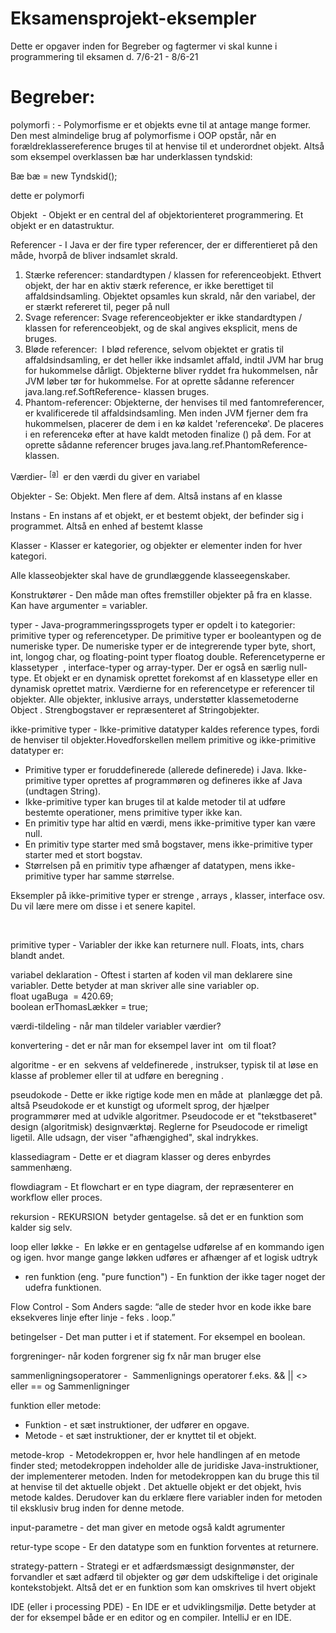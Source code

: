 # Eksamensprojekt-eksempler

Dette er opgaver inden for Begreber og fagtermer vi skal kunne i programmering til eksamen d. 	7/6-21 - 8/6-21

<h1 class="c18" id="h.grlvlphpnxba">
				<span class="c4 c11">Begreber:</span>
			</h1>
			<p class="c2">
				<span class="c3">polymorfi</span>
				<span class="c5 c4">: - Polymorfisme er et objekts evne til at antage mange former. Den mest almindelige brug af polymorfisme i OOP opst&aring;r, n&aring;r en for&aelig;ldreklassereference bruges til at henvise til et underordnet objekt. Alts&aring; som eksempel overklassen b&aelig; har underklassen tyndskid:</span>
			</p>
			<p class="c2">
				<span class="c5 c4">B&aelig; b&aelig; = new Tyndskid();</span>
			</p>
			<p class="c2">
				<span class="c5">dette er polymorfi</span>
			</p>
			<p class="c2">
				<span class="c3">Objekt</span>
				<span class="c5 c4">&nbsp;- Objekt er en central del af objektorienteret programmering. Et objekt er en datastruktur.</span>
			</p>
			<p class="c21">
				<span class="c1">Referencer - I Java er der fire typer referencer, der er differentieret p&aring; den m&aring;de, hvorp&aring; de bliver indsamlet skrald.</span>
			</p>
			<ol class="c7 lst-kix_oo6yy5woqdty-0 start" start="1">
				<li class="c6 li-bullet-0">
					<span class="c1">St&aelig;rke referencer: standardtypen / klassen for referenceobjekt. Ethvert objekt, der har en aktiv st&aelig;rk reference, er ikke berettiget til affaldsindsamling. Objektet opsamles kun skrald, n&aring;r den variabel, der er st&aelig;rkt refereret til, peger p&aring; null</span>
				</li>
				<li class="c6 li-bullet-0">
					<span class="c1">Svage referencer: Svage referenceobjekter er ikke standardtypen / klassen for referenceobjekt, og de skal angives eksplicit, mens de bruges.</span>
				</li>
				<li class="c6 li-bullet-0">
					<span class="c1">Bl&oslash;de referencer: &nbsp;I bl&oslash;d reference, selvom objektet er gratis til affaldsindsamling, er det heller ikke indsamlet affald, indtil JVM har brug for hukommelse d&aring;rligt. Objekterne bliver ryddet fra hukommelsen, n&aring;r JVM l&oslash;ber t&oslash;r for hukommelse. For at oprette s&aring;danne referencer java.lang.ref.SoftReference- klassen bruges.</span>
				</li>
				<li class="c6 li-bullet-0">
					<span class="c1">Phantom-referencer: Objekterne, der henvises til med fantomreferencer, er kvalificerede til affaldsindsamling. Men inden JVM fjerner dem fra hukommelsen, placerer de dem i en k&oslash; kaldet &#39;referencek&oslash;&#39;. De placeres i en referencek&oslash; efter at have kaldt metoden finalize () p&aring; dem. For at oprette s&aring;danne referencer bruges java.lang.ref.PhantomReference- klassen.</span>
				</li>
			</ol>
			<p class="c2 c13">
				<span class="c5 c4"/>
			</p>
			<p class="c2">
				<span class="c3">V&aelig;rdier-</span>
				<sup>
					<a href="#cmnt1" id="cmnt_ref1">[a]</a>
				</sup>
				<span class="c5">&nbsp;er den v&aelig;rdi du giver en variabel </span>
			</p>
			<p class="c2">
				<span class="c3">Objekter </span>
				<span class="c5 c4">- Se: Objekt. Men flere af dem. Alts&aring; instans af en klasse </span>
			</p>
			<p class="c2">
				<span class="c3">Instans </span>
				<span class="c5 c4">- En instans af et objekt, er et bestemt objekt, der befinder sig i programmet. Alts&aring; en enhed af bestemt klasse </span>
			</p>
			<p class="c2">
				<span class="c3">Klasser - </span>
				<span class="c5 c4">Klasser er kategorier, og objekter er elementer inden for hver kategori.</span>
			</p>
			<p class="c2">
				<span class="c5 c4">Alle klasseobjekter skal have de grundl&aelig;ggende klasseegenskaber.</span>
			</p>
			<p class="c2 c13">
				<span class="c3 c4"/>
			</p>
			<p class="c2">
				<span class="c3">Konstrukt&oslash;rer </span>
				<span class="c5 c4">- Den m&aring;de man oftes fremstiller objekter p&aring; fra en klasse. <br>Kan have argumenter = variabler.</span>
				</p>
				<p class="c2">
					<span class="c3">typer -</span>
					<span>Java-programmeringssprogets typer er opdelt i to kategorier: primitive typer og referencetyper. De primitive typer er booleantypen og de numeriske typer. De numeriske typer er de integrerende typer byte, short, int, longog char, og floating-point typer floatog double. Referencetyperne er </span>
					<span>klassetyper</span>
					<span class="c1">&nbsp;, interface-typer og array-typer. Der er ogs&aring; en s&aelig;rlig null-type. Et objekt er en dynamisk oprettet forekomst af en klassetype eller en dynamisk oprettet matrix. V&aelig;rdierne for en referencetype er referencer til objekter. Alle objekter, inklusive arrays, underst&oslash;tter klassemetoderne Object . Strengbogstaver er repr&aelig;senteret af Stringobjekter.</span>
				</p>
				<p class="c2">
					<span class="c3">ikke-primitive typer - </span>
					<span class="c5 c4">Ikke-primitive datatyper kaldes reference types, fordi de henviser til objekter.Hovedforskellen mellem primitive og ikke-primitive datatyper er:</span>
				</p>
				<ul class="c7 lst-kix_ajl4ahj66lbx-0 start">
					<li class="c2 c8 li-bullet-0">
						<span class="c5 c4">Primitive typer er foruddefinerede (allerede definerede) i Java. Ikke-primitive typer oprettes af programm&oslash;ren og defineres ikke af Java (undtagen String).</span>
					</li>
					<li class="c2 c8 li-bullet-0">
						<span class="c5 c4">Ikke-primitive typer kan bruges til at kalde metoder til at udf&oslash;re bestemte operationer, mens primitive typer ikke kan.</span>
					</li>
					<li class="c2 c8 li-bullet-0">
						<span class="c5 c4">En primitiv type har altid en v&aelig;rdi, mens ikke-primitive typer kan v&aelig;re null.</span>
					</li>
					<li class="c2 c8 li-bullet-0">
						<span class="c5 c4">En primitiv type starter med sm&aring; bogstaver, mens ikke-primitive typer starter med et stort bogstav.</span>
					</li>
					<li class="c2 c8 li-bullet-0">
						<span class="c5 c4">St&oslash;rrelsen p&aring; en primitiv type afh&aelig;nger af datatypen, mens ikke-primitive typer har samme st&oslash;rrelse.</span>
					</li>
				</ul>
				<p class="c2">
					<span class="c5 c4">Eksempler p&aring; ikke-primitive typer er strenge , arrays , klasser, interface osv. Du vil l&aelig;re mere om disse i et senere kapitel.</span>
				</p>
				<p class="c2">
					<span class="c3 c4">&nbsp;</span>
				</p>
				<p class="c2">
					<span class="c3">primitive typer </span>
					<span class="c5">- Variabler der ikke kan returnere null. Floats, ints, chars blandt andet.</span>
				</p>
				<p class="c2">
					<span class="c3">variabel deklaration </span>
					<span class="c5">- Oftest i starten af koden vil man deklarere sine variabler. Dette betyder at man skriver alle sine variabler op. <br>float </span>
						<span class="c5">ugaBuga</span>
						<span class="c5 c4">&nbsp;= 420.69;<br>boolean erThomasL&aelig;kker = true;</span>
						</p>
						<p class="c2">
							<span class="c3">v&aelig;rdi-tildeling </span>
							<span class="c5">- </span>
							<span class="c0">n&aring;r man tildeler variabler v&aelig;rdier?</span>
						</p>
						<p class="c2">
							<span class="c3">konvertering </span>
							<span class="c5">- </span>
							<span class="c5 c9">det er n&aring;r man for eksempel laver </span>
							<span class="c5 c9">int</span>
							<span class="c0">&nbsp;om til float?</span>
						</p>
						<p class="c2">
							<span class="c3">algoritme </span>
							<span class="c5 c4">- er en &nbsp;sekvens af veldefinerede , instrukser, typisk til at l&oslash;se en klasse af problemer eller til at udf&oslash;re en beregning . </span>
						</p>
						<p class="c2">
							<span class="c3">pseudokode </span>
							<span class="c5 c4">- Dette er ikke rigtige kode men en m&aring;de at &nbsp;planl&aelig;gge det p&aring;. alts&aring; Pseudokode er et kunstigt og uformelt sprog, der hj&aelig;lper programm&oslash;rer med at udvikle algoritmer. Pseudocode er et &quot;tekstbaseret&quot; design (algoritmisk) designv&aelig;rkt&oslash;j. Reglerne for Pseudocode er rimeligt ligetil. Alle udsagn, der viser &quot;afh&aelig;ngighed&quot;, skal indrykkes.</span>
						</p>
						<p class="c2">
							<span class="c3">klassediagram - </span>
							<span class="c5 c4">Dette er et diagram klasser og deres enbyrdes sammenh&aelig;ng. </span>
						</p>
						<p class="c2">
							<span class="c3">flowdiagram </span>
							<span class="c5">- </span>
							<span class="c20">Et flowchart er en type diagram, der repr&aelig;senterer en workflow eller proces.</span>
							<span class="c3">&nbsp;</span>
						</p>
						<p class="c2">
							<span class="c3">rekursion - </span>
							<span class="c5 c4">REKURSION &nbsp;betyder gentagelse. s&aring; det er en funktion som kalder sig selv.</span>
						</p>
						<p class="c2">
							<span class="c3">loop eller l&oslash;kke - </span>
							<span class="c5 c4">&nbsp;En l&oslash;kke er en gentagelse udf&oslash;relse af en kommando igen og igen. hvor mange gange l&oslash;kken udf&oslash;res er afh&aelig;nger af et logisk udtryk</span>
						</p>
						<ul class="c7 lst-kix_up4nlp53qgxx-0 start">
							<li class="c2 c8 li-bullet-0">
								<span class="c3">ren funktion (eng. &quot;pure function&quot;) </span>
								<span class="c5 c4">- En funktion der ikke tager noget der udefra funktionen.</span>
							</li>
						</ul>
						<p class="c2">
							<span class="c3">Flow Control </span>
							<span class="c5">- Som Anders sagde: &ldquo;alle de steder hvor en kode ikke bare eksekveres linje efter linje - </span>
							<span class="c5">feks</span>
							<span class="c5 c4">. loop.&rdquo;</span>
						</p>
						<p class="c2">
							<span class="c3">betingelser </span>
							<span class="c5 c4">- Det man putter i et if statement. For eksempel en boolean.</span>
						</p>
						<p class="c2">
							<span class="c3 c4">forgreninger- n&aring;r koden forgrener sig fx n&aring;r man bruger else</span>
						</p>
						<p class="c2">
							<span class="c3">sammenligningsoperatorer</span>
							<span class="c5 c4">- &nbsp;Sammenlignings operatorer f.eks. &amp;&amp; || &lt;&gt; eller == og Sammenligninger </span>
						</p>
						<p class="c2">
							<span class="c3 c4">funktion eller metode: &nbsp;</span>
						</p>
						<ul class="c7 lst-kix_4cruzvexycpp-0 start">
							<li class="c10 li-bullet-0">
								<span class="c1">Funktion - et s&aelig;t instruktioner, der udf&oslash;rer en opgave.</span>
							</li>
							<li class="c10 li-bullet-0">
								<span class="c1">Metode - et s&aelig;t instruktioner, der er knyttet til et objekt.</span>
							</li>
						</ul>
						<p class="c2 c13 c16">
							<span class="c3 c4"/>
						</p>
						<p class="c21">
							<span class="c17">metode-krop</span>
							<span class="c1">&nbsp;- Metodekroppen er, hvor hele handlingen af &#8203;&#8203;en metode finder sted; metodekroppen indeholder alle de juridiske Java-instruktioner, der implementerer metoden. Inden for metodekroppen kan du bruge this til at henvise til det aktuelle objekt . Det aktuelle objekt er det objekt, hvis metode kaldes. Derudover kan du erkl&aelig;re flere variabler inden for metoden til eksklusiv brug inden for denne metode.</span>
						</p>
						<p class="c12">
							<span class="c1"/>
						</p>
						<p class="c2">
							<span class="c3 c4">input-parametre - det man giver en metode ogs&aring; kaldt agrumenter</span>
						</p>
						<p class="c2">
							<span class="c3">retur-type scope </span>
							<span class="c5 c4">- Er den datatype som en funktion forventes at returnere.</span>
						</p>
						<p class="c2">
							<span class="c3">strategy-pattern </span>
							<span class="c5 c4">- Strategi er et adf&aelig;rdsm&aelig;ssigt designm&oslash;nster, der forvandler et s&aelig;t adf&aelig;rd til objekter og g&oslash;r dem udskiftelige i det originale kontekstobjekt. Alts&aring; det er en funktion som kan omskrives til hvert objekt</span>
						</p>
						<p class="c2">
							<span class="c3">IDE (eller i processing PDE) </span>
							<span class="c5 c4">- En IDE er et udviklingsmilj&oslash;. Dette betyder at der for eksempel b&aring;de er en editor og en compiler. IntelliJ er en IDE.</span>
						
